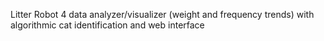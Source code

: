 Litter Robot 4 data analyzer/visualizer (weight and frequency trends) with algorithmic cat identification and web interface
